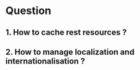 # Question

## 1. How to cache rest resources ?

## 2. How to manage localization and internationalisation ?
